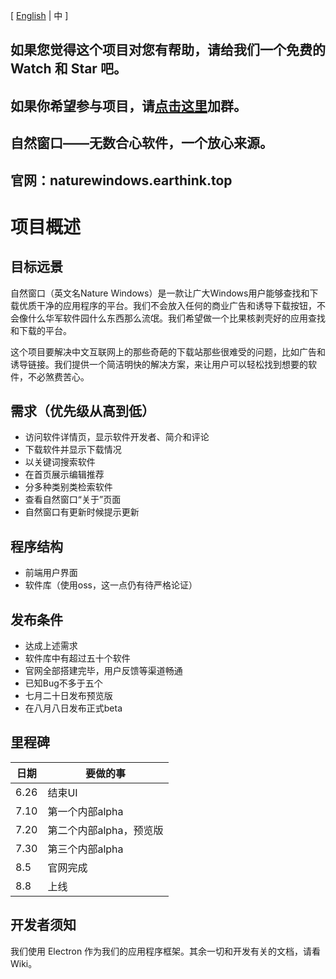 [ <a href="https://github.com/NatureWindows/NatureWindows/blob/main/README_en-us.md">English</a> | 中 ]

## 如果您觉得这个项目对您有帮助，请给我们一个免费的 Watch 和 Star 吧。

## 如果你希望参与项目，请[点击这里](https://jq.qq.com/?_wv=1027&k=Yh8sIZIP "加入自然窗口项目组")加群。

## 自然窗口——无数合心软件，一个放心来源。

## 官网：naturewindows.earthink.top

# 项目概述

## 目标远景

自然窗口（英文名Nature Windows）是一款让广大Windows用户能够查找和下载优质干净的应用程序的平台。我们不会放入任何的商业广告和诱导下载按钮，不会像什么华军软件园什么东西那么流氓。我们希望做一个比果核剥壳好的应用查找和下载的平台。

这个项目要解决中文互联网上的那些奇葩的下载站那些很难受的问题，比如广告和诱导链接。我们提供一个简洁明快的解决方案，来让用户可以轻松找到想要的软件，不必煞费苦心。

## 需求（优先级从高到低）

- 访问软件详情页，显示软件开发者、简介和评论
- 下载软件并显示下载情况
- 以关键词搜索软件
- 在首页展示编辑推荐
- 分多种类别类检索软件
- 查看自然窗口“关于”页面
- 自然窗口有更新时候提示更新

## 程序结构

- 前端用户界面
- 软件库（使用oss，这一点仍有待严格论证）

## 发布条件

- 达成上述需求
- 软件库中有超过五十个软件
- 官网全部搭建完毕，用户反馈等渠道畅通
- 已知Bug不多于五个
- 七月二十日发布预览版
- 在八月八日发布正式beta

## 里程碑

| 日期 | 要做的事 |
|  ----  | ----  |
| 6.26 | 结束UI |
| 7.10 | 第一个内部alpha |
| 7.20 | 第二个内部alpha，预览版 |
| 7.30 | 第三个内部alpha |
| 8.5 | 官网完成 |
| 8.8 | 上线 |

## 开发者须知

我们使用 Electron 作为我们的应用程序框架。其余一切和开发有关的文档，请看Wiki。
